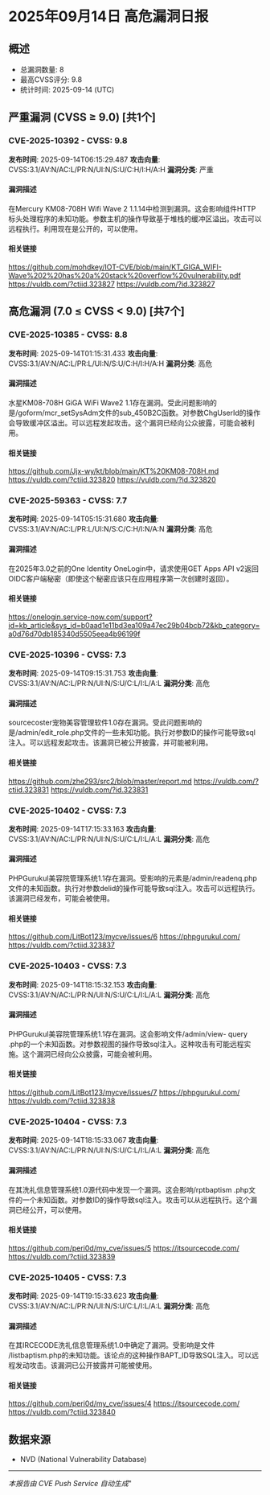 
# 2025年09月14日 高危漏洞日报

## 概述
- 总漏洞数量: 8
- 最高CVSS评分: 9.8
- 统计时间: 2025-09-14 (UTC)


## 严重漏洞 (CVSS ≥ 9.0) [共1个]


### CVE-2025-10392 - CVSS: 9.8

**发布时间**: 2025-09-14T06:15:29.487
**攻击向量**: CVSS:3.1/AV:N/AC:L/PR:N/UI:N/S:U/C:H/I:H/A:H
**漏洞分类**: 严重


#### 漏洞描述
在Mercury KM08-708H Wifi Wave 2 1.1.14中检测到漏洞。这会影响组件HTTP标头处理程序的未知功能。参数主机的操作导致基于堆栈的缓冲区溢出。攻击可以远程执行。利用现在是公开的，可以使用。

#### 相关链接
https://github.com/mohdkey/IOT-CVE/blob/main/KT_GIGA_WIFI-Wave%202%20has%20a%20stack%20overflow%20vulnerability.pdf
https://vuldb.com/?ctiid.323827
https://vuldb.com/?id.323827


## 高危漏洞 (7.0 ≤ CVSS < 9.0) [共7个]


### CVE-2025-10385 - CVSS: 8.8

**发布时间**: 2025-09-14T01:15:31.433
**攻击向量**: CVSS:3.1/AV:N/AC:L/PR:L/UI:N/S:U/C:H/I:H/A:H
**漏洞分类**: 高危


#### 漏洞描述
水星KM08-708H GiGA WiFi Wave2 1.1存在漏洞。受此问题影响的是/goform/mcr_setSysAdm文件的sub_450B2C函数。对参数ChgUserId的操作会导致缓冲区溢出。可以远程发起攻击。这个漏洞已经向公众披露，可能会被利用。

#### 相关链接
https://github.com/Jjx-wy/kt/blob/main/KT%20KM08-708H.md
https://vuldb.com/?ctiid.323820
https://vuldb.com/?id.323820


### CVE-2025-59363 - CVSS: 7.7

**发布时间**: 2025-09-14T05:15:31.680
**攻击向量**: CVSS:3.1/AV:N/AC:L/PR:L/UI:N/S:C/C:H/I:N/A:N
**漏洞分类**: 高危


#### 漏洞描述
在2025年3.0之前的One Identity OneLogin中，请求使用GET Apps API v2返回OIDC客户端秘密（即使这个秘密应该只在应用程序第一次创建时返回）。

#### 相关链接
https://onelogin.service-now.com/support?id=kb_article&sys_id=b0aad1e11bd3ea109a47ec29b04bcb72&kb_category=a0d76d70db185340d5505eea4b96199f


### CVE-2025-10396 - CVSS: 7.3

**发布时间**: 2025-09-14T09:15:31.753
**攻击向量**: CVSS:3.1/AV:N/AC:L/PR:N/UI:N/S:U/C:L/I:L/A:L
**漏洞分类**: 高危


#### 漏洞描述
sourcecoster宠物美容管理软件1.0存在漏洞。受此问题影响的是/admin/edit_role.php文件的一些未知功能。执行对参数ID的操作可能导致sql注入。可以远程发起攻击。该漏洞已被公开披露，并可能被利用。

#### 相关链接
https://github.com/zhe293/src2/blob/master/report.md
https://vuldb.com/?ctiid.323831
https://vuldb.com/?id.323831


### CVE-2025-10402 - CVSS: 7.3

**发布时间**: 2025-09-14T17:15:33.163
**攻击向量**: CVSS:3.1/AV:N/AC:L/PR:N/UI:N/S:U/C:L/I:L/A:L
**漏洞分类**: 高危


#### 漏洞描述
PHPGurukul美容院管理系统1.1存在漏洞。受影响的元素是/admin/readenq.php文件的未知函数。执行对参数delid的操作可能导致sql注入。攻击可以远程执行。该漏洞已经发布，可能会被使用。

#### 相关链接
https://github.com/LitBot123/mycve/issues/6
https://phpgurukul.com/
https://vuldb.com/?ctiid.323837


### CVE-2025-10403 - CVSS: 7.3

**发布时间**: 2025-09-14T18:15:32.153
**攻击向量**: CVSS:3.1/AV:N/AC:L/PR:N/UI:N/S:U/C:L/I:L/A:L
**漏洞分类**: 高危


#### 漏洞描述
PHPGurukul美容院管理系统1.1存在漏洞。这会影响文件/admin/view- query .php的一个未知函数。对参数视图的操作导致sql注入。这种攻击有可能远程实施。这个漏洞已经向公众披露，可能会被利用。

#### 相关链接
https://github.com/LitBot123/mycve/issues/7
https://phpgurukul.com/
https://vuldb.com/?ctiid.323838


### CVE-2025-10404 - CVSS: 7.3

**发布时间**: 2025-09-14T18:15:33.067
**攻击向量**: CVSS:3.1/AV:N/AC:L/PR:N/UI:N/S:U/C:L/I:L/A:L
**漏洞分类**: 高危


#### 漏洞描述
在其洗礼信息管理系统1.0源代码中发现一个漏洞。这会影响/rptbaptism .php文件的一个未知函数。对参数ID的操作导致sql注入。攻击可以从远程执行。这个漏洞已经公开，可以使用。

#### 相关链接
https://github.com/peri0d/my_cve/issues/5
https://itsourcecode.com/
https://vuldb.com/?ctiid.323839


### CVE-2025-10405 - CVSS: 7.3

**发布时间**: 2025-09-14T19:15:33.623
**攻击向量**: CVSS:3.1/AV:N/AC:L/PR:N/UI:N/S:U/C:L/I:L/A:L
**漏洞分类**: 高危


#### 漏洞描述
在其IRCECODE洗礼信息管理系统1.0中确定了漏洞。受影响是文件 /listbaptism.php的未知功能。该论点的这种操作BAPT_ID导致SQL注入。可以远程发动攻击。该漏洞已公开披露并可能被使用。

#### 相关链接
https://github.com/peri0d/my_cve/issues/4
https://itsourcecode.com/
https://vuldb.com/?ctiid.323840



## 数据来源
- NVD (National Vulnerability Database)

---
*本报告由 CVE Push Service 自动生成*"
